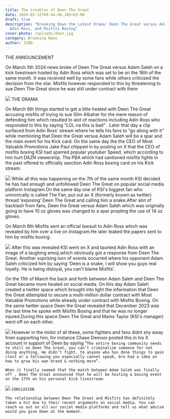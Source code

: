 ```yaml
---
title: The troubles of Deen The Great
date: 2024-03-12T09:44:48.185+03:00
draft: true
description: "Breaking Down the Latest Drama: Deen The Great versus Adam Saleh,
  Adin Ross, and Misfits Boxing"
cover-photo: /uploads/deen.jpg
category: Breaking News
author: ICBN
---
```

THE ANNOUNCEMENT

On March 5th 2024 news broke of Deen The Great versus Adam Saleh on a kick livestream hosted by Adin Ross which was set to be on the 16th of the same month. It was received well by some fans while others criticized the decision from the star. Misfits however responded to this by threatening to sue Deen The Great since he was still under contract with them

![](https://pbs.twimg.com/media/GH7N8YmbEAAGRV4?format=jpg&name=small)
THE DRAMA

On March 6th things started to get a little heated with Deen The Great accusing misfits of trying to sue Slim Albaher for the mere reason of defending him which resulted to alot of reactions including Adin Ross who responded to this by saying “LOL na this is bad” . Later that day a clip surfaced from Adin Ross’ stream where he tells his fans to “go along with it” while mentioning that Deen the Great versus Adam Saleh will be a spar and the main event for his Kick card. On the same day the the CEO of Most Valuable Promotions Jake Paul chipped in by posting on X that the CEO of misfits boxing KSI had sparred popular youtuber Speed, which according to him hurt DAZN viewership. The PBA which had santioned misfits fights in the past offered to officially sanction Adin Ross boxing card on his Kick stream.

![](https://pbs.twimg.com/media/GIWylDBbcAA7Nwv?format=jpg&name=small)
While all this was happening on the 7th of the same month KSI decided he has had enough and unfollowed Deen The Great on popular social media platform Instagram.On the same day one of KSI's biggest fan who unironically is called The Fan, put out an X (formerly known as twitter) thread ‘exposing’ Deen The Great and calling him a snake.After alot of backlash from fans, Deen the Great versus Adam Saleh which was originally going to have 10 oz gloves was changed to a spar propting the use of 14 oz gloves.

On March 8th Misfits sent an official lawsuit to Adin Ross which was revealed by him over a live on Instagram.He later leaked the papers sent to him by misfits boxing.

![](https://pbs.twimg.com/media/GILHnnrXUAAAyMS?format=jpg&name=small)
After this was revealed KSI went on X and taunted Adin Ross with an image of a laughing emoji,which obviously got a response from Deen The Great. Another suprising turn of events occurred where his opponent Adam Saleh criticized him by saying 'Deen is a snake, I will show you guys real loyalty. He is being disloyal, you can't blame Misfits'.

On the 11th of March the back and forth between Adam Saleh and Deen The Great became more heated on social media. On this day Adam Saleh created a twitter space which brought into light the information that Deen the Great attempted to secure a multi-million dollar contract with Most Valuable Promotions while already under contract with Misfits Boxing. On the same twitter space Deen the Great revealed that December 2023 was the last time he spoke with Misfits Boxing and that he was no longer injured.During this space Deen The Great and Mams Taylor (KSI's manager) went off on each other.

![](https://pbs.twimg.com/media/GIaNYt4agAABK9N?format=jpg&name=small)
However in the midst of all these, some fighters and fans didnt shy away from supporting him, for instance Chase Demoor posted this in his X account in support of Deen by saying “`The entire boxing community needs to chill on Deen The Great, you can’t criminalize someone for not doing anything. He didn’t fight. to anyone who has done things to gain clout or a following you especially cannot speak, bro had a idea on how to grow his own brand & nothing more”.`

`When it finally seemed that the match between Adam Saleh was finally off , Deen The Great announced that he will be hosting a boxing event on the 17th on his personal kick livestream.`

![](https://pbs.twimg.com/media/GIAIsoabAAIX4ko?format=jpg&name=small)
`CONCLUSION`

`The relationship between Deen The Great and Misfits has definitely taken a hit due to their recent arguments on social media. You can reach us out on all our social media platforms and tell us what advise would you give Deen at the moment.`[
](https://twitter.com/ChaseDeMoor/status/1767235341692584429/photo/1)
